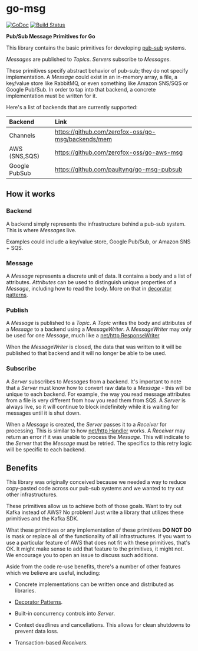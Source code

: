 # go-msg

[![GoDoc](https://godoc.org/github.com/zerofox-oss/go-msg?status.svg)](http://godoc.org/github.com/zerofox-oss/go-msg)
[![Build Status](https://travis-ci.org/zerofox-oss/go-msg.svg?branch=master)](https://travis-ci.org/zerofox-oss/go-msg)

**Pub/Sub Message Primitives for Go**

This library contains
the basic primitives
for developing [pub-sub][] systems.

*Messages* are published to *Topics*.
*Servers* subscribe to *Messages*.

These primitives specify
abstract behavior of pub-sub;
they do not specify implementation.
A *Message* could exist in
an in-memory array,
a file,
a key/value store like RabbitMQ,
or even something like
Amazon SNS/SQS
or Google Pub/Sub.
In order to tap into
that backend,
a concrete implementation
must be written for it.

Here's a list of backends
that are currently supported:

| Backend       | Link     |
| :------------- | :------------- |
| Channels  | https://github.com/zerofox-oss/go-msg/backends/mem |
| AWS (SNS,SQS) | https://github.com/zerofox-oss/go-aws-msg |
| Google PubSub | https://github.com/paultyng/go-msg-pubsub |

## How it works

### Backend

A backend simply represents
the infrastructure behind a pub-sub system.
This is where *Messages* live.

Examples could include a key/value store,
Google Pub/Sub, or Amazon SNS + SQS.

### Message

A *Message* represents a discrete unit of data.
It contains a body
and a list of attributes.
*Attributes* can be used to distinguish
unique properties of a *Message*,
including how to read the body.
More on that in [decorator patterns][].

### Publish

A *Message* is published to a *Topic*.
A *Topic* writes the body
and attributes of a *Message*
to a backend using a *MessageWriter*.
A *MessageWriter* may only
be used for one *Message*,
much like a [net/http ResponseWriter][http_responsewriter]

When the *MessageWriter* is closed,
the data that was written to it
will be published to that backend
and it will no longer be able to be used.

### Subscribe

A *Server* subscribes to *Messages*
from a backend.
It's important to note that
a *Server* must know how to convert
raw data to a *Message* -
this will be unique to each backend.
For example, the way you read
message attributes from a file
is very different from
how you read them from SQS.
A *Server* is always live,
so it will continue to
block indefinitely while
it is waiting for messages
until it is shut down.

When a *Message* is created,
the *Server* passes it to
a *Receiver* for processing.
This is similar to how
[net/http Handler][http_handler] works.
A *Receiver* may return an error
if it was unable to process the *Message*.
This will indicate to the *Server*
that the *Message* must be retried.
The specifics to this retry logic
will be specific to each backend.

## Benefits

This library was originally conceived
because we needed a way
to reduce copy-pasted code
across our pub-sub systems
and we wanted to try out other infrastructures.

These primitives allow us to
achieve both of those goals.
Want to try out Kafka instead of AWS?
No problem!
Just write a library
that utilizes these primitives
and the Kafka SDK.

What these primitives
or any implementation
of these primitives **DO NOT DO**
is mask or replace all of the functionality
of all infrastructures.
If you want to use
a particular feature of AWS
that does not fit
with these primitives,
that's OK.
It might make sense
to add that feature
to the primitives,
it might not.
We encourage you to open
an issue to discuss such additions.

Aside from the code re-use benefits,
there's a number of other features
which we believe are useful, including:

* Concrete implementations can be written once
  and distributed as libraries.

* [Decorator Patterns][].

* Built-in concurrency controls into *Server*.

* Context deadlines and cancellations.
  This allows for clean shutdowns to prevent data loss.

* Transaction-based *Receivers*.

[Decorator Patterns]: ./doc/decorator_patterns.md
[pub-sub]: https://en.wikipedia.org/wiki/Publish%E2%80%93subscribe_pattern
[http_handler]: https://golang.org/pkg/net/http/#HandlerFunc.ServeHTTP
[http_responsewriter]: https://golang.org/pkg/net/http/#ResponseWriter

